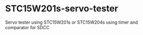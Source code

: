 # STC15W201s-servo-tester
Servo tester using STC15W201s or STC15W204s using timer and comparator for SDCC
